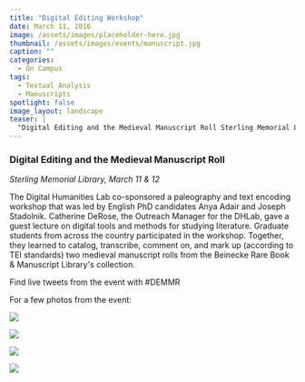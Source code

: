 ```yaml
---
title: "Digital Editing Workshop"
date: March 11, 2016
image: /assets/images/placeholder-hero.jpg
thumbnail: /assets/images/events/manuscript.jpg
caption: ""
categories: 
  - On Campus
tags:
  - Textual Analysis
  - Manuscripts
spotlight: false 
image_layout: landscape
teaser: |
  "Digital Editing and the Medieval Manuscript Roll Sterling Memorial Library, March 11 & 12 The Digital Humanities Lab co-sponsored a paleography and text encoding workshop that was led by..."
---
```


### Digital Editing and the Medieval Manuscript Roll
*Sterling Memorial Library, March 11 &amp; 12*
   
The Digital Humanities Lab co-sponsored a paleography and text encoding workshop that was led by English PhD candidates Anya Adair and Joseph Stadolnik. Catherine DeRose, the Outreach Manager for the DHLab, gave a guest lecture on digital tools and methods for studying literature. Graduate students from across the country participated in the workshop. Together, they learned to catalog, transcribe, comment on, and mark up (according to TEI standards) two medieval manuscript rolls from the Beinecke Rare Book &amp; Manuscript Library's collection.
   
Find live tweets from the event with #DEMMR
   
For a few photos from the event:
   
[<img src="http://web.library.yale.edu/sites/default/files/resize/images/DEMMR3-227x169.jpg" />](http://web.library.yale.edu/sites/default/files/images/DEMMR3.jpg)

[<img src="http://web.library.yale.edu/sites/default/files/resize/images/DEMMR-300x169.jpg" />](http://web.library.yale.edu/sites/default/files/images/DEMMR.jpg)

[<img src="http://web.library.yale.edu/sites/default/files/resize/images/DEMMR2%281%29-243x169.jpg" />](http://web.library.yale.edu/sites/default/files/images/DEMMR2%281%29.jpg)

[<img src="http://web.library.yale.edu/sites/default/files/resize/images/DEMMR%20roll-127x169.jpg" />](http://web.library.yale.edu/sites/default/files/images/DEMMR%20roll.jpg)